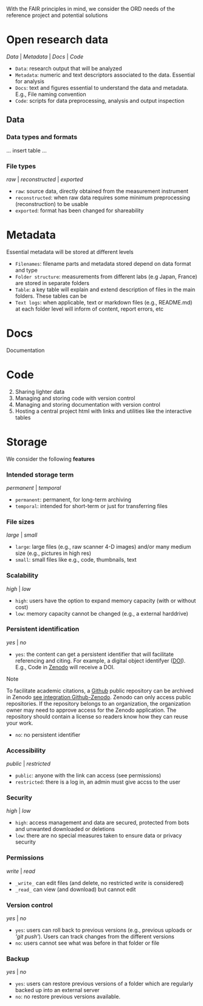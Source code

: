 With the FAIR principles in mind, we consider the ORD needs of the reference project and potential solutions

# Open research data
_Data_  | _Metadata_ | _Docs_ | _Code_
- `Data`: research output that will be analyzed
- `Metadata`: numeric and text descriptors associated to the data. Essential for analysis 
- `Docs`: text and figures essential to understand the data and metadata. E.g., File naming convention
- `Code`: scripts for data preprocessing, analysis and output inspection 

## Data 
### Data types and formats
 ... insert table ...  

### File types
_raw_  | _reconstructed_ |  _exported_ 
- `raw`: source data, directly obtained from the measurement instrument
- `reconstructed`: when raw data requires some minimum preprocessing (reconstruction) to be usable
- `exported`: format has been changed for shareability 

# Metadata
Essential metadata will be stored at different levels
- `Filenames`: filename parts and metadata stored depend on data format and type
- `Folder structure`: measurements from different labs (e.g Japan, France) are stored in separate folders
- `Table`: a key table will explain and extend description of files in the main folders. These tables can be
- `Text logs`: when applicable, text or markdown files (e.g., README.md)  at each folder level will inform of content, report errors, etc

# Docs 
Documentation 

# Code



2. Sharing lighter data
3. Managing and storing code with version control
4. Managing and storing documentation with version control
5. Hosting a central project html  with links and utilities like the interactive tables
   
# Storage
We consider the following **features** 

### Intended storage term 
_permanent_ | _temporal_ 
- `permanent`: permanent, for long-term archiving 
- `temporal`: intended for short-term or just for transferring files
### File sizes
_large_ | _small_ 
- `large`: large files (e.g., raw scanner 4-D images) and/or many medium size (e.g., pictures in high res)
- `small`: small files like e.g., code, thumbnails, text
### Scalability 
_high_ | _low_ 
- `high`: users have the option to expand memory capacity (with or without cost)
- `low`: memory capacity cannot be changed (e.g., a external harddrive)
### Persistent identification
_yes_ | _no_ 
- `yes`: the content can get a persistent identifier that will facilitate referencing and citing. For example, a digital object identifyer ([DOI](https://www.doi.org/)). E.g., Code in [Zenodo](https://zenodo.org/) will receive a DOI.
>[!NOTE]
> To facilitate academic citations, a [Github](https://github.com/) public repository can be archived in Zenodo [see integration Github-Zenodo](https://docs.github.com/en/repositories/archiving-a-github-repository/referencing-and-citing-content). Zenodo can only access public repositories. If the repository belongs to an organization, the organization owner may need to approve access for the Zenodo application. The repository should contain a license so readers know how they can reuse your work.
- `no`: no persistent identifier  
### Accessibility
_public_ | _restricted_ 
- `public`: anyone with the link can access (see permissions)
- `restricted`: there is a log in, an admin must give accss to the user 
### Security
_high_ | _low_ 
- `high`: access management and data are secured, protected from bots and unwanted downloaded or deletions
- `low`: there are no special measures taken to ensure data or privacy security 
### Permissions
_write_ | _read_
- `_write_` can edit files (and delete, no restricted _write_ is considered)
-  `_read_` can view (and download) but cannot edit
### Version control
_yes_ | _no_ 
- `yes`:  users can roll back to previous versions (e.g., previous uploads or _'git push'_). Users can track changes from the different versions
- `no`: users cannot see what was before in that folder or file
### Backup
_yes_ | _no_ 
- `yes`:  users can restore previous versions of a folder which are regularly backed up into an external server
- `no`: no restore previous versions available. 
 
